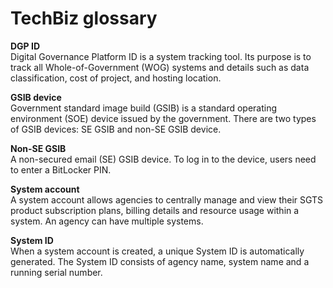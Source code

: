 # TechBiz glossary
**DGP ID**  
Digital Governance Platform ID is a system tracking tool. Its purpose is to track all Whole-of-Government (WOG) systems and details such as data classification, cost of project, and hosting location.

**GSIB device**  
Government standard image build (GSIB) is a standard operating environment (SOE) device issued by the government. There are two types of GSIB devices: SE GSIB and non-SE GSIB device.

**Non-SE GSIB**  
A non-secured email (SE) GSIB device. To log in to the device, users need to enter a BitLocker PIN.

**System account**  
A system account allows agencies to centrally manage and view their SGTS product subscription plans, billing details and resource usage within a system. An agency can have multiple systems.

**System ID**  
When a system account is created, a unique System ID is automatically generated. The System ID consists of agency name, system name and a running serial number.


